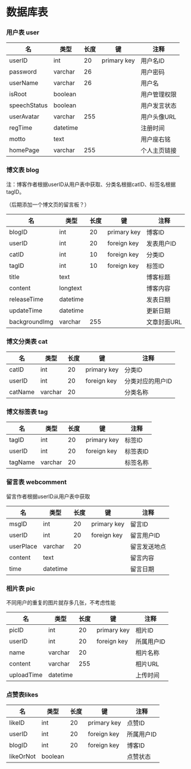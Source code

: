 # 数据库表  

### 用户表 user

| 名           | 类型     | 长度 | 键          | 注释         |
| ------------ | -------- | ---- | ----------- | ------------ |
| userID       | int      | 20   | primary key | 用户名ID     |
| password     | varchar  | 26   |             | 用户密码     |
| userName     | varchar  | 26   |             | 用户名       |
| isRoot       | boolean  |      |             | 用户管理权限 |
| speechStatus | boolean  |      |             | 用户发言状态 |
| userAvatar   | varchar  | 255  |             | 用户头像URL  |
| regTime      | datetime |      |             | 注册时间     |
| motto        | text     |      |             | 用户座右铭   |
| homePage     | varchar  | 255  |             | 个人主页链接 |

### 博文表 blog

注：博客作者根据userID从用户表中获取、分类名根据catID、标签名根据tagID。

（后期添加一个博文页的留言板？）

| 名            | 类型     | 长度 | 键          | 注释        |
| ------------- | -------- | ---- | ----------- | ----------- |
| blogID        | int      | 20   | primary key | 博客ID      |
| userID        | int      | 20   | foreign key | 发表用户ID  |
| catID         | int      | 10   | foreign key | 分类ID      |
| tagID         | int      | 10   | foreign key | 标签ID      |
| title         | text     |      |             | 博客标题    |
| content       | longtext |      |             | 博客内容    |
| releaseTime   | datetime |      |             | 发表日期    |
| updateTime    | datetime |      |             | 更新日期    |
| backgroundImg | varchar  | 255  |             | 文章封面URL |


### 博文分类表 cat

| 名      | 类型    | 长度 | 键          | 注释             |
| ------- | ------- | ---- | ----------- | ---------------- |
| catID   | int     | 20   | primary key | 分类ID           |
| userID  | int     | 20   | foreign key | 分类对应的用户ID |
| catName | varchar | 20   |             | 分类名称         |

### 博文标签表 tag

| 名      | 类型    | 长度 | 键          | 注释     |
| ------- | ------- | ---- | ----------- | -------- |
| tagID   | int     | 20   | primary key | 标签ID   |
| userID  | int     | 20   | foreign key | 标签表ID |
| tagName | varchar | 20   |             | 标签名称 |

### 留言表 webcomment

留言作者根据userID从用户表中获取

| 名        | 类型     | 长度 | 键          | 注释         |
| --------- | -------- | ---- | ----------- | ------------ |
| msgID     | int      | 20   | primary key | 留言ID       |
| userID    | int      | 20   | foreign key | 留言用户ID   |
| userPlace | varchar  | 20   |             | 留言发送地点 |
| content   | text     |      |             | 留言内容     |
| time      | datetime |      |             | 留言日期     |

### 相片表 pic

不同用户的重复的图片就存多几张，不考虑性能

| 名         | 类型     | 长度 | 键          | 注释       |
| ---------- | -------- | ---- | ----------- | ---------- |
| picID      | int      | 20   | primary key | 相片ID     |
| userID     | int      | 20   | foreign key | 所属用户ID |
| name       | varchar  | 20   |             | 相片名称   |
| content    | varchar  | 255  |             | 相片URL    |
| uploadTime | datetime |      |             | 上传时间   |

### 点赞表likes

| 名        | 类型    | 长度 | 键          | 注释       |
| --------- | ------- | ---- | ----------- | ---------- |
| likeID    | int     | 20   | primary key | 点赞ID     |
| userID    | int     | 20   | foreign key | 所属用户ID |
| blogID    | int     | 20   | foreign key | 博客ID     |
| likeOrNot | boolean |      |             | 点赞状态   |

